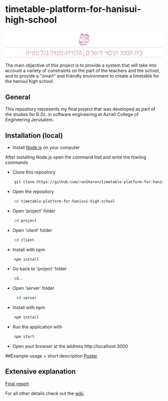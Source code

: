 # timetable-platform-for-hanisui-high-school

![project logo](https://github.com/ranSharon/timetable-platform-for-hanisui-high-school/blob/master/home%20pageA.png)
 
The main objective of this project is to provide a system that will take into account a variety of constraints on the part of the teachers and the school, and to provide a "smart" and friendly environment to create a timetable for the hanisui high school.


## General

This repository represents my final project that was developed as part of the studies for
B.Sc. in software engineering at Azrieli College of Engineering Jerusalem.

## Installation (local)

* Install [Node.js](https://nodejs.org/en/) on your computer

After installing Node.js open the command lind and write the fowling commands  
 
* Clone this repository
```bash
    git clone https://github.com/ranSharon/timetable-platform-for-hanisui-high-school.git
```
 
* Open the repository
```bash
    cd timetable-platform-for-hanisui-high-school  
```

* Open 'project' folder
```bash
    cd project  
```

* Open 'client' folder
```bash
    cd client  
```

* Install with npm 
```bash
    npm install  
```

* Go back to 'project' folder
```bash
    cd..  
```
 
* Open 'server' folder
```bash
     cd server  
```
  
* Install with npm 
```bash
    npm install  
```

* Run the application with 
```bash
    npm start
 ``` 
 
* Open your browser at the address http://localhost:3000

##Example usage + short description
[Poster](https://github.com/ranSharon/timetable-platform-for-hanisui-high-school/blob/master/docs/%D7%A4%D7%95%D7%A1%D7%98%D7%A8%20%D7%A4%D7%A8%D7%95%D7%99%D7%A7%D7%98.pdf 
)  

 
## Extensive explanation

 [Final report](https://github.com/ranSharon/timetable-platform-for-hanisui-high-school/blob/master/docs/%D7%93%D7%95%D7%97%20%D7%A1%D7%95%D7%A4%D7%99%20-%20%D7%A8%D7%9F%20%D7%A9%D7%A8%D7%95%D7%9F.pdf 
)  

For all other details check out the [wiki]( https://github.com/ranSharon/timetable-platform-for-hanisui-high-school/wiki).
